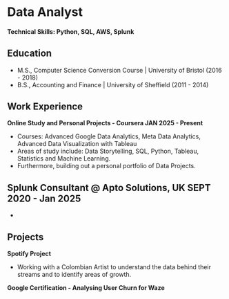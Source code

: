 # Data Analyst

#### Technical Skills: Python, SQL, AWS, Splunk

## Education
- M.S., Computer Science Conversion Course	| University of Bristol (2016 - 2018)	 			        		
- B.S., Accounting and Finance |  University of Sheffield (2011 - 2014)

## Work Experience

**Online Study and Personal Projects - Coursera  JAN 2025 - Present**
- Courses: Advanced Google Data Analytics, Meta Data Analytics, Advanced Data Visualization with Tableau
- Areas of study include: Data Storytelling, SQL, Python, Tableau, Statistics and Machine Learning. 
- Furthermore, building out a personal portfolio of Data Projects.

**Splunk Consultant @ Apto Solutions, UK  SEPT 2020 - Jan 2025**
- 
- 



## Projects

**Spotify Project**
- Working with a Colombian Artist to understand the data behind their streams and to identify areas of growth.

**Google Certification - Analysing User Churn for Waze**
